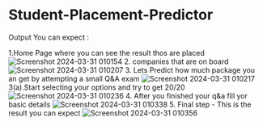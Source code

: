 # Student-Placement-Predictor
Output  You can expect : 


1.Home Page where you can see the result thos are placed 
![Screenshot 2024-03-31 010154](https://github.com/prajwalpmaske/Student-Placement-Predictor/assets/114854119/f9b13ad1-24e0-4207-86c7-484d7aef22b9)
2. companies that are on board
![Screenshot 2024-03-31 010207](https://github.com/prajwalpmaske/Student-Placement-Predictor/assets/114854119/3ac7ff67-c30b-4adb-8e8d-07922f119230)
3. Lets Predict how much package you an get by attempting a small Q&A exam 
![Screenshot 2024-03-31 010217](https://github.com/prajwalpmaske/Student-Placement-Predictor/assets/114854119/cd0fbc49-f326-417f-a22c-9ee51108404a)
3(a).Start selecting your options  and try to get 20/20
![Screenshot 2024-03-31 010236](https://github.com/prajwalpmaske/Student-Placement-Predictor/assets/114854119/06c3bfaa-1073-4595-b769-fceb58c60f1b)
4. After you finished your q&a fill yor basic details 
![Screenshot 2024-03-31 010338](https://github.com/prajwalpmaske/Student-Placement-Predictor/assets/114854119/8b110d33-c7c8-4859-95bf-b685f2bfb88a)
5. Final step - This is the result you can expect 
![Screenshot 2024-03-31 010356](https://github.com/prajwalpmaske/Student-Placement-Predictor/assets/114854119/89245931-5b13-4065-9c71-9a10e746f789)
